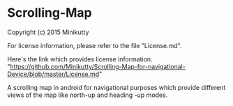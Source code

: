 # Scrolling-Map

Copyright (c) 2015 Minikutty

For license information, please refer to the file "License.md".

Here's the link which provides license information. "https://github.com/Minikutty/Scrolling-Map-for-navigational-Device/blob/master/License.md"


A scrolling map in android for navigational purposes which provide different views of the map like north-up and heading -up modes.   
